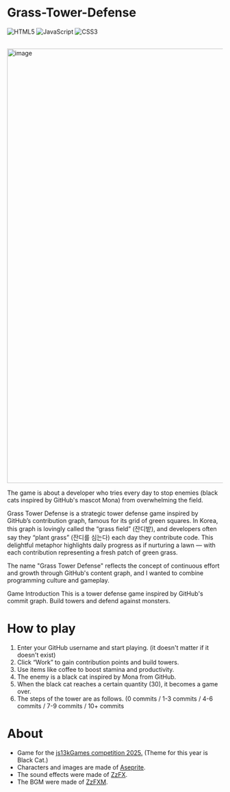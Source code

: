 # Grass-Tower-Defense
![HTML5](https://img.shields.io/badge/html5-%23E34F26.svg?style=for-the-badge&logo=html5&logoColor=white)
![JavaScript](https://img.shields.io/badge/javascript-%23323330.svg?style=for-the-badge&logo=javascript&logoColor=%23F7DF1E)
![CSS3](https://img.shields.io/badge/css3-%231572B6.svg?style=for-the-badge&logo=css3&logoColor=white) <br/><br/>

<img width="1507" height="1013" alt="image" src="https://github.com/user-attachments/assets/d93e911b-85bc-4a50-9223-9352a2c62a92" />

The game is about a developer who tries every day to stop enemies (black cats inspired by GitHub's mascot Mona) from overwhelming the field.

Grass Tower Defense is a strategic tower defense game inspired by GitHub’s contribution graph, famous for its grid of green squares. In Korea, this graph is lovingly called the “grass field” (잔디밭), and developers often say they “plant grass” (잔디를 심는다) each day they contribute code. This delightful metaphor highlights daily progress as if nurturing a lawn — with each contribution representing a fresh patch of green grass.

The name "Grass Tower Defense" reflects the concept of continuous effort and growth through GitHub's content graph, and I wanted to combine programming culture and gameplay.

Game Introduction
This is a tower defense game inspired by GitHub's commit graph. Build towers and defend against monsters.

# How to play
1. Enter your GitHub username and start playing. (it doesn't matter if it doesn't exist)
2. Click “Work” to gain contribution points and build towers.
3. Use items like coffee to boost stamina and productivity.
4. The enemy is a black cat inspired by Mona from GitHub.
5. When the black cat reaches a certain quantity (30), it becomes a game over.
6. The steps of the tower are as follows. (0 commits / 1-3 commits / 4-6 commits / 7-9 commits / 10+ commits

# About
* Game for the [js13kGames competition 2025.](https://js13kgames.com/) (Theme for this year is Black Cat.)
* Characters and images are made of [Aseprite](https://github.com/aseprite/aseprite).
* The sound effects were made of [ZzFX](https://github.com/KilledByAPixel/ZzFX).
* The BGM were made of [ZzFXM](https://github.com/keithclark/ZzFXM).
